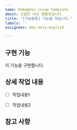 ```yaml
---
name: Dobapmin issue template
about: 도밥민 이슈 템플릿입니다.
title: "[기능분류] 기능을 적습니다."
labels: ''
assignees: why-only-english

---
```


## 구현 기능
이 기능을 구현합니다.


## 상세 작업 내용
- [ ] 작업내용1
- [ ] 작업내용2


## 참고 사항
